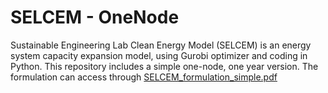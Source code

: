 # SELCEM - OneNode
Sustainable Engineering Lab Clean Energy Model (SELCEM) is an energy system capacity expansion model, using Gurobi optimizer and coding in Python. 
This repository includes a simple one-node, one year version. 
The formulation can access through [SELCEM_formulation_simple.pdf](https://github.com/SEL-Columbia/SELCEM-OneNode/blob/master/SELCEM_formulation_simple.pdf)
